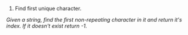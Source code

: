 1. Find first unique character.  

*Given a string, find the first non-repeating character in it
and return it's index. If it doesn't exist return -1.*
